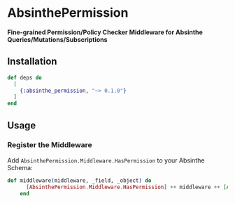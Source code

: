 # AbsinthePermission

**Fine-grained Permission/Policy Checker Middleware for Absinthe Queries/Mutations/Subscriptions**

## Installation


```elixir
def deps do
  [
    {:absinthe_permission, "~> 0.1.0"}
  ]
end
```

## Usage

### Register the Middleware

Add `AbsinthePermission.Middleware.HasPermission` to your Absinthe Schema:

```elixir
def middleware(middleware, _field, _object) do
      [AbsinthePermission.Middleware.HasPermission] ++ middleware ++ [AbsinthePermission.Middleware.HasPermission]
    end
```

